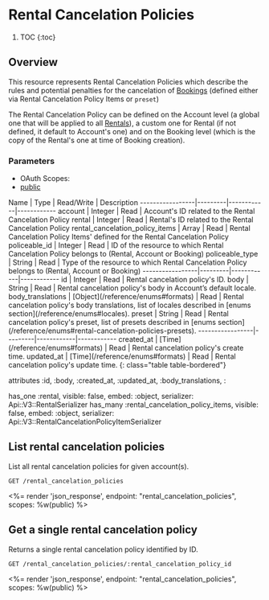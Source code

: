 # Rental Cancelation Policies

1. TOC
{:toc}

## Overview

This resource represents Rental Cancelation Policies which describe the rules and potential penalties for the cancelation of [Bookings](/reference/endpoints/bookings/) (defined either via Rental Cancelation Policy Items or `preset`)

The Rental Cancelation Policy can be defined on the Account level (a global one that will be applied to all [Rentals](/reference/endpoints/rentals/)), a custom one for Rental (if not defined, it default to Account's one) and on the Booking level (which is the copy of the Rental's one at time of Booking creation).

### Parameters
<ul class="nav nav-pills" role="tablist">
  <li class="disabled"><a>OAuth Scopes:</a></li>
  <li class="active"><a href="#public" role="tab" data-toggle="pill">public</a></li>
</ul>
<div class="tab-content" markdown="1">
  <div class="tab-pane active" id="public" markdown="1">
Name             | Type    | Read/Write | Description
-----------------|---------|------------|------------
account          | Integer | Read       | Account's ID related to the Rental Cancelation Policy
rental           | Integer | Read       | Rental's ID related to the Rental Cancelation Policy
rental_cancelation_policy_items | Array | Read | Rental Cancelation Policy Items' defined for the Rental Cancelation Policy
policeable_id    | Integer | Read       | ID of the resource to which Rental Cancelation Policy belongs to (Rental, Account or Booking)
policeable_type  | String  | Read       | Type of the resource to which Rental Cancelation Policy belongs to (Rental, Account or Booking)
-----------------|---------|------------|------------
id               | Integer | Read       | Rental cancelation policy's ID.
body             | String  | Read       | Rental cancelation policy's body in Account’s default locale.
body_translations | [Object](/reference/enums#formats)     | Read       | Rental cancelation policy's body translations, list of locales described in [enums section](/reference/enums#locales).
preset           | String  | Read       | Rental cancelation policy's preset, list of presets described in [enums section](/reference/enums#rental-cancelation-policies-presets).
-----------------|---------|------------|------------
created_at       | [Time](/reference/enums#formats) | Read         | Rental cancelation policy's create time.
updated_at       | [Time](/reference/enums#formats) | Read         | Rental cancelation policy's update time.
{: class="table table-bordered"}
  </div>
</div>


attributes :id, :body, :created_at, :updated_at, :body_translations, :

has_one  :rental, visible: false, embed: :object, serializer: Api::V3::RentalSerializer
has_many :rental_cancelation_policy_items, visible: false, embed: :object,
serializer: Api::V3::RentalCancelationPolicyItemSerializer


## List rental cancelation policies

List all rental cancelation policies for given account(s).

~~~
GET /rental_cancelation_policies
~~~

<%= render 'json_response', endpoint: "rental_cancelation_policies", scopes: %w(public) %>

## Get a single rental cancelation policy

Returns a single rental cancelation policy identified by ID.

~~~
GET /rental_cancelation_policies/:rental_cancelation_policy_id
~~~

<%= render 'json_response', endpoint: "rental_cancelation_policies", scopes: %w(public) %>
